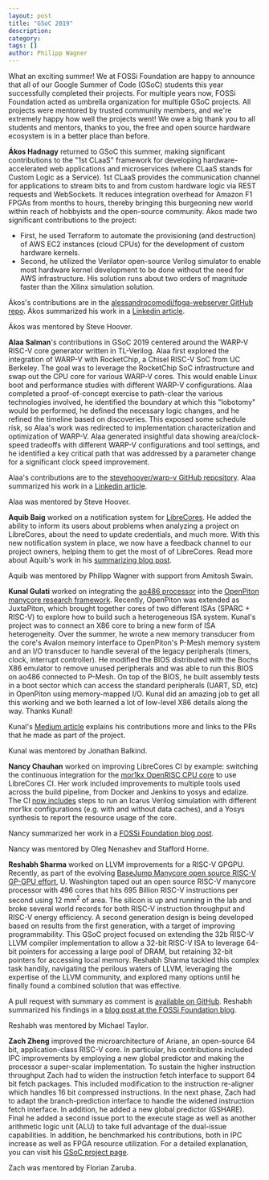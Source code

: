 ```yaml
---
layout: post
title: "GSoC 2019"
description:
category:
tags: []
author: Philipp Wagner
---
```


What an exciting summer!
We at FOSSi Foundation are happy to announce that all of our Google Summer of Code (GSoC) students this year successfully completed their projects.
For multiple years now, FOSSi Foundation acted as umbrella organization for multiple GSoC projects.
All projects were mentored by trusted community members, and we're extremely happy how well the projects went!
We owe a big thank you to all students and mentors, thanks to you, the free and open source hardware ecosystem is in a better place than before.


**Ákos Hadnagy** returned to GSoC this summer, making significant contributions to the "1st CLaaS" framework for developing hardware-accelerated web applications and microservices (where CLaaS stands for Custom Logic as a Service). 1st CLaaS provides the communication channel for applications to stream bits to and from custom hardware logic via REST requests and WebSockets. It reduces integration overhead for Amazon F1 FPGAs from months to hours, thereby bringing this burgeoning new world within reach of hobbyists and the open-source community. Ákos made two significant contributions to the project:

* First, he used Terraform to automate the provisioning (and destruction) of AWS EC2 instances (cloud CPUs) for the development of custom hardware kernels.
* Second, he utilized the Verilator open-source Verilog simulator to enable most hardware kernel development to be done without the need for AWS infrastructure. His solution runs about two orders of magnitude faster than the Xilinx simulation solution.

Ákos's contributions are in the [alessandrocomodi/fpga-webserver GitHub repo](https://github.com/alessandrocomodi/fpga-webserver).
Ákos summarized his work in a [Linkedin article](https://www.linkedin.com/pulse/paving-way-fpga-accelerated-web-applications-%25C3%25A1kos-hadnagy/).

Ákos was mentored by Steve Hoover.


**Alaa Salman**'s contributions in GSoC 2019 centered around the WARP-V RISC-V core generator written in TL-Verilog. Alaa first explored the integration of WARP-V with RocketChip, a Chisel RISC-V SoC from UC Berkeley. The goal was to leverage the RocketChip SoC infrastructure and swap out the CPU core for various WARP-V cores. This would enable Linux boot and performance studies with different WARP-V configurations. Alaa completed a proof-of-concept exercise to path-clear the various technologies involved, he identified the boundary at which this "lobotomy" would be performed, he defined the necessary logic changes, and he refined the timeline based on discoveries. This exposed some schedule risk, so Alaa's work was redirected to implementation characterization and optimization of WARP-V. Alaa generated insightful data showing area/clock-speed tradeoffs with different WARP-V configurations and tool settings, and he identified a key critical path that was addressed by a parameter change for a significant clock speed improvement.

Alaa's contributions are to the [stevehoover/warp-v GitHub repository](https://github.com/stevehoover/warp-v).
Alaa summarized his work in a [Linkedin article](https://www.linkedin.com/pulse/gsoc-2019-summary-alaa-salman-alaa-salman).

Alaa was mentored by Steve Hoover.


**Aquib Baig** worked on a notification system for [LibreCores](https://www.librecores.org).
He added the ability to inform its users about problems when analyzing a project on LibreCores, about the need to update credentials, and much more.
With this new notification system in place, we now have a feedback channel to our project owners, helping them to get the most of of LibreCores.
Read more about Aquib's work in his [summarizing blog post](https://www.aquibbaig.in/gsoc-2019-project-report/).

Aquib was mentored by Philipp Wagner with support from Amitosh Swain.


**Kunal Gulati** worked on integrating the [ao486 processor](https://github.com/alfikpl/ao486) into the [OpenPiton manycore research framework](http://parallel.princeton.edu/openpiton/). Recently, OpenPiton was extended as JuxtaPiton, which brought together cores of two different ISAs (SPARC + RISC-V) to explore how to build such a heterogeneous ISA system. Kunal's project was to connect an X86 core to bring a new form of ISA heterogeneity. Over the summer, he wrote a new memory transducer from the core's Avalon memory interface to OpenPiton's P-Mesh memory system and an I/O transducer to handle several of the legacy peripherals (timers, clock, interrupt controller). He modified the BIOS distributed with the Bochs X86 emulator to remove unused peripherals and was able to run this BIOS on ao486 connected to P-Mesh. On top of the BIOS, he built assembly tests in a boot sector which can access the standard peripherals (UART, SD, etc) in OpenPiton using memory-mapped I/O. Kunal did an amazing job to get all this working and we both learned a lot of low-level X86 details along the way. Thanks Kunal!

Kunal's [Medium article](https://medium.com/@kunalgulati29/juxtapiton-x86-support-coming-through-906e68a5806) explains his contributions more and links to the PRs that he made as part of the project.

Kunal was mentored by Jonathan Balkind.


**Nancy Chauhan** worked on improving LibreCores CI by example: switching the continuous integration for the [mor1kx OpenRISC CPU core](https://github.com/openrisc/mor1kx) to use LibreCores CI.
Her work included improvements to multiple tools used across the build pipeline, from Docker and Jenkins to yosys and edalize.
The CI [now includes](https://ci.librecores.org/blue/organizations/jenkins/Projects%2FOpenRISC%2Fmor1kx/) steps to run an Icarus Verilog simulation with different mor1kx configurations (e.g. with and without data caches), and a Yosys synthesis to report the resource usage of the core.

Nancy summarized her work in a [FOSSi Foundation blog post](https://fossi-foundation.org/2019/08/23/gsoc_LibrecoresCI_Report).

Nancy was mentored by Oleg Nenashev and Stafford Horne.


**Reshabh Sharma** worked on LLVM improvements for a RISC-V GPGPU.
Recently, as part of the evolving [BaseJump Manycore open source RISC-V GP-GPU effort](https://bjump.org/manycore), U. Washington taped out an open source RISC-V manycore processor with 496 cores that hits 695 Billion RISC-V instructions per second using 12 mm<sup>2</sup> of area. The silicon is up and running in the lab and broke several world records for both RISC-V instruction throughput and RISC-V energy efficiency. A second generation design is being developed based on results from the first generation, with a target of improving programmability. This GSoC project focused on extending the 32b RISC-V LLVM compiler implementation to allow a 32-bit RISC-V ISA to leverage 64-bit pointers for accessing a large pool of DRAM, but retaining 32-bit pointers for accessing local memory.
Reshabh Sharma tackled this complex task handily, navigating the perilous waters of LLVM, leveraging the expertise of the LLVM community, and explored many options until he finally found a combined solution that was effective.

A pull request with summary as comment is [available on GitHub](https://github.com/fossi-foundation/fossi-foundation.github.io/pull/23).
Reshabh summarized his findings in a [blog post at the FOSSi Foundation blog](https://fossi-foundation.org/2019/09/03/gsoc-64b-pointers-in-rv32).

Reshabh was mentored by Michael Taylor.


**Zach Zheng** improved the microarchitecture of Ariane, an open-source 64 bit, application-class RISC-V core. In particular, his contributions included IPC improvements by employing a new global predictor and making the processor a super-scalar implementation. To sustain the higher instruction throughput Zach had to widen the instruction fetch interface to support 64 bit fetch packages. This included modification to the instruction re-aligner which handles 16 bit compressed instructions. In the next phase, Zach had to adapt the branch-prediction interface to handle the widened instruction fetch interface. In addition, he added a new global predictor (GSHARE). Final he added a second issue port to the execute stage as well as another arithmetic logic unit (ALU) to take full advantage of the dual-issue capabilities. In addition, he benchmarked his contributions, both in IPC increase as well as FPGA resource utilization. For a detailed explanation, you can visit his [GSoC project page](https://zachzzc.github.io/gsoc-ariane/).

Zach was mentored by Florian Zaruba.

